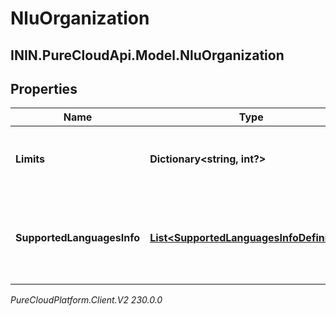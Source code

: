 # NluOrganization

## ININ.PureCloudApi.Model.NluOrganization

## Properties

|Name | Type | Description | Notes|
|------------ | ------------- | ------------- | -------------|
| **Limits** | **Dictionary&lt;string, int?&gt;** | The NLU limits defined for this Organization | [optional] |
| **SupportedLanguagesInfo** | [**List&lt;SupportedLanguagesInfoDefinition&gt;**](SupportedLanguagesInfoDefinition) | The list of Supported features for each languages for this Organization | [optional] |



_PureCloudPlatform.Client.V2 230.0.0_
